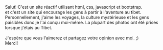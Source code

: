Salut! C'est un site réactif utilisant html, css, javascript et bootstrap.
<br>
et c'est un site qui encourage les gens à partir à l'aventure au tibet.
<br>
Personnellement, j'aime les voyages, la culture mystérieuse et les gens paisibles donc je l'ai conçu moi-même.
La plupart des photos ont été prises lorsque j'étais au Tibet.
<br>
<br>
J'espère que vous l'aimerez et partagez votre opinion avec moi. ;)
<br>Merci!
